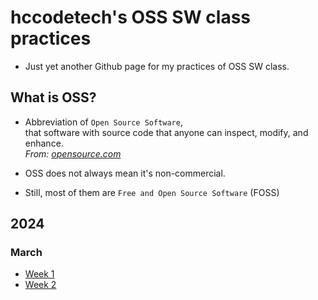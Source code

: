 # hccodetech's OSS SW class practices

* Just yet another Github page for my practices of OSS SW class.

## What is OSS?

* Abbreviation of `Open Source Software`,<br>
  that software with source code that anyone can inspect, modify, and enhance.<br>
  *From: [opensource.com](https://opensource.com/resources/what-open-source)*

* OSS does not always mean it's non-commercial.

* Still, most of them are `Free and Open Source Software` (FOSS)

## 2024
### March
* [Week 1](docs/2024-03-12.html)
* [Week 2](docs/2024-03-15.html)
